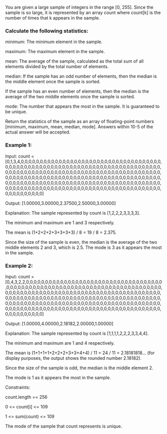 You are given a large sample of integers in the range [0, 255]. Since the sample is so large, it is represented by an array count where count[k] is the number of times that k appears in the sample.

### Calculate the following statistics:

minimum: The minimum element in the sample.

maximum: The maximum element in the sample.

mean: The average of the sample, calculated as the total sum of all elements divided by the total number of elements.

median:
If the sample has an odd number of elements, then the median is the middle element once the sample is sorted.

If the sample has an even number of elements, then the median is the average of the two middle elements once the sample is sorted.

mode: The number that appears the most in the sample. It is guaranteed to be unique.


Return the statistics of the sample as an array of floating-point numbers [minimum, maximum, mean, median, mode]. Answers within 10-5 of the actual answer will be accepted.

 

### Example 1:

Input: count = [0,1,3,4,0,0,0,0,0,0,0,0,0,0,0,0,0,0,0,0,0,0,0,0,0,0,0,0,0,0,0,0,0,0,0,0,0,0,0,0,0,0,0,0,0,0,0,0,0,0,0,0,0,0,0,0,0,0,0,0,0,0,0,0,0,0,0,0,0,0,0,0,0,0,0,0,0,0,0,0,0,0,0,0,0,0,0,0,0,0,0,0,0,0,0,0,0,0,0,0,0,0,0,0,0,0,0,0,0,0,0,0,0,0,0,0,0,0,0,0,0,0,0,0,0,0,0,0,0,0,0,0,0,0,0,0,0,0,0,0,0,0,0,0,0,0,0,0,0,0,0,0,0,0,0,0,0,0,0,0,0,0,0,0,0,0,0,0,0,0,0,0,0,0,0,0,0,0,0,0,0,0,0,0,0,0,0,0,0,0,0,0,0,0,0,0,0,0,0,0,0,0,0,0,0,0,0,0,0,0,0,0,0,0,0,0,0,0,0,0,0,0,0,0,0,0,0,0,0,0,0,0,0,0,0,0,0,0,0,0,0,0,0,0,0,0,0,0,0,0,0,0,0,0,0,0]

Output: [1.00000,3.00000,2.37500,2.50000,3.00000]

Explanation: The sample represented by count is [1,2,2,2,3,3,3,3].

The minimum and maximum are 1 and 3 respectively.

The mean is (1+2+2+2+3+3+3+3) / 8 = 19 / 8 = 2.375.

Since the size of the sample is even, the median is the average of the two middle elements 2 and 3, which is 2.5.
The mode is 3 as it appears the most in the sample.


### Example 2:

Input: count = [0,4,3,2,2,0,0,0,0,0,0,0,0,0,0,0,0,0,0,0,0,0,0,0,0,0,0,0,0,0,0,0,0,0,0,0,0,0,0,0,0,0,0,0,0,0,0,0,0,0,0,0,0,0,0,0,0,0,0,0,0,0,0,0,0,0,0,0,0,0,0,0,0,0,0,0,0,0,0,0,0,0,0,0,0,0,0,0,0,0,0,0,0,0,0,0,0,0,0,0,0,0,0,0,0,0,0,0,0,0,0,0,0,0,0,0,0,0,0,0,0,0,0,0,0,0,0,0,0,0,0,0,0,0,0,0,0,0,0,0,0,0,0,0,0,0,0,0,0,0,0,0,0,0,0,0,0,0,0,0,0,0,0,0,0,0,0,0,0,0,0,0,0,0,0,0,0,0,0,0,0,0,0,0,0,0,0,0,0,0,0,0,0,0,0,0,0,0,0,0,0,0,0,0,0,0,0,0,0,0,0,0,0,0,0,0,0,0,0,0,0,0,0,0,0,0,0,0,0,0,0,0,0,0,0,0,0,0,0,0,0,0,0,0,0,0,0,0,0,0,0,0,0,0,0,0]

Output: [1.00000,4.00000,2.18182,2.00000,1.00000]

Explanation: The sample represented by count is [1,1,1,1,2,2,2,3,3,4,4].

The minimum and maximum are 1 and 4 respectively.

The mean is (1+1+1+1+2+2+2+3+3+4+4) / 11 = 24 / 11 = 2.18181818... (for display purposes, the output shows the rounded number 2.18182).

Since the size of the sample is odd, the median is the middle element 2.

The mode is 1 as it appears the most in the sample.
 

Constraints:

count.length == 256

0 <= count[i] <= 109

1 <= sum(count) <= 109

The mode of the sample that count represents is unique.
